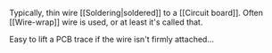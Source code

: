 Typically, thin wire [[Soldering|soldered]] to a [[Circuit board]]. Often [[Wire-wrap]] wire is used, or at least it's called that.

Easy to lift a PCB trace if the wire isn't firmly attached...